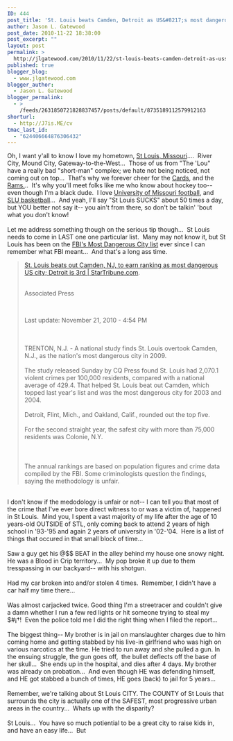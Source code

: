 ```yaml
---
ID: 444
post_title: 'St. Louis beats Camden, Detroit as US&#8217;s most dangerous city'
author: Jason L. Gatewood
post_date: 2010-11-22 18:38:00
post_excerpt: ""
layout: post
permalink: >
  http://jlgatewood.com/2010/11/22/st-louis-beats-camden-detroit-as-uss-most-dangerous-city/
published: true
blogger_blog:
  - www.jlgatewood.com
blogger_author:
  - Jason L. Gatewood
blogger_permalink:
  - >
    /feeds/2631850721828837457/posts/default/8735189112579912163
shorturl:
  - http://J7is.ME/cv
tmac_last_id:
  - "624406664876306432"
---
```

Oh, I want y'all to know I love my hometown, <a href="http://en.wikipedia.org/wiki/St.%20Louis%2C%20Missouri">St Louis, Missouri</a>....  River City, Mound City, Gateway-to-the-West...  Those of us from "The 'Lou" have a really bad "short-man" complex; we hate not being noticed, not coming out on top...  That's why we forever cheer for the <a href="http://www.youtube.com/watch?v=nFEHtvzSClA">Cards</a>, and the <a href="http://www.youtube.com/watch?v=y97C3FaAn3Y">Rams.</a>..  It's why you'll meet folks like me who know about hockey too--even though I'm a black dude.  I love <a href="http://www.flickr.com/photos/vironevaeh/1795540830/">University of Missouri football</a>, and <a href="http://www.scottradecenter.com/images/event-pix/SLU_300.jpg">SLU basketball</a>...  And yeah, I'll say "St Louis SUCKS" about 50 times a day, but YOU better not say it-- you ain't from there, so don't be talkin' 'bout what you don't know!<br /><br />Let me address something though on the serious tip though...  St Louis needs to come in LAST one one particular list.  Many may not know it, but St Louis has been on the <a href="http://en.wikipedia.org/wiki/America%27s%20Safest%20and%20Most%20Dangerous%20Cities">FBI's Most Dangerous City list</a> ever since I can remember what FBI meant...  And that's a long ass time.<br /><blockquote><a href="http://www.startribune.com/nation/109732184.html#comments">St. Louis beats out Camden, NJ, to earn ranking as most dangerous US city; Detroit is 3rd | StarTribune.com</a>.<br /><div style="float: left; width: 100%;"><br /><p>Associated Press</p><br /><p>Last update: November 21, 2010 - 4:54 PM</p><br /><br /></div><br /><div><br /><div><br /><br />TRENTON, N.J. - A national study finds St. Louis overtook Camden, N.J., as the nation's most dangerous city in 2009.<br /><br />The study released Sunday by CQ Press found St. Louis had 2,070.1  violent crimes per 100,000 residents, compared with a national average  of 429.4. That helped St. Louis beat out Camden, which topped last  year's list and was the most dangerous city for 2003 and 2004.<br /><br />Detroit, Flint, Mich., and Oakland, Calif., rounded out the top five.<br /><br />For the second straight year, the safest city with more than 75,000 residents was Colonie, N.Y.<br /><br /></div><br /></div><br />The annual rankings are based on population figures and crime data  compiled by the FBI. Some criminologists question the findings, saying  the methodology is unfair.</blockquote><br />I don't know if the medodology is unfair or not-- I can tell you that most of the crime that I've ever bore direct witness to or was a victim of, happened in St Louis.  Mind you, I spent a vast majority of my life after the age of 10 years-old OUTSIDE of STL, only coming back to attend 2 years of high school in '93-'95 and again 2 years of university in '02-'04.  Here is a list of things that occured in that small block of time...<br /><br />Saw a guy get his @$$ BEAT in the alley behind my house one snowy night. He was a Blood in Crip territory...  My pop broke it up due to them tresspassing in our backyard-- with his shotgun.<br /><br />Had my car broken into and/or stolen 4 times.  Remember, I didn't have a car half my time there...<br /><br />Was almost carjacked twice. Good thing I'm a streetracer and couldn't give a damn whether I run a few red lights or hit someone trying to steal my $#¡†!  Even the police told me I did the right thing when I filed the report...<br /><br />The biggest thing-- My brother is in jail on manslaughter charges due to him coming home and getting stabbed by his live-in girlfriend who was high on various narcotics at the time. He tried to run away and she pulled a gun. In the ensuing struggle, the gun goes off,  the bullet deflects off the base of her skull...  She ends up in the hospital, and dies after 4 days. My brother was already on probation...  And even though HE was defending himself, and HE got stabbed a bunch of times, HE goes (back) to jail for 5 years...<br /><br />Remember, we're talking about St Louis CITY. The COUNTY of St Louis that surrounds the city is actually one of the SAFEST, most progressive urban areas in the country...  Whats up with the disparity?<br /><br />St Louis...  You have so much potiential to be a great city to raise kids in, and have an easy life...  But